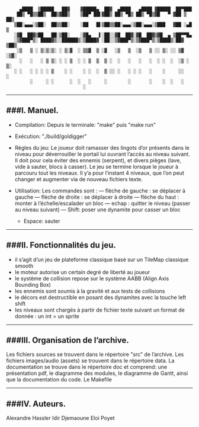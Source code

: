          ▄████  ▒█████   ██▓    ▓█████▄  ██▓  ▄████   ▄████ ▓█████  ██▀███  
        ██▒ ▀█▒▒██▒  ██▒▓██▒    ▒██▀ ██▌▓██▒ ██▒ ▀█▒ ██▒ ▀█▒▓█   ▀ ▓██ ▒ ██▒
       ▒██░▄▄▄░▒██░  ██▒▒██░    ░██   █▌▒██▒▒██░▄▄▄░▒██░▄▄▄░▒███   ▓██ ░▄█ ▒
       ░▓█  ██▓▒██   ██░▒██░    ░▓█▄   ▌░██░░▓█  ██▓░▓█  ██▓▒▓█  ▄ ▒██▀▀█▄  
       ░▒▓███▀▒░ ████▓▒░░██████▒░▒████▓ ░██░░▒▓███▀▒░▒▓███▀▒░▒████▒░██▓ ▒██▒
        ░▒   ▒ ░ ▒░▒░▒░ ░ ▒░▓  ░ ▒▒▓  ▒ ░▓   ░▒   ▒  ░▒   ▒ ░░ ▒░ ░░ ▒▓ ░▒▓░
         ░   ░   ░ ▒ ▒░ ░ ░ ▒  ░ ░ ▒  ▒  ▒ ░  ░   ░   ░   ░  ░ ░  ░  ░▒ ░ ▒░
       ░ ░   ░ ░ ░ ░ ▒    ░ ░    ░ ░  ░  ▒ ░░ ░   ░ ░ ░   ░    ░     ░░   ░ 
             ░     ░ ░      ░  ░   ░     ░        ░       ░    ░  ░   ░     
                                 ░                                          

---
###I. Manuel.
---
- Compilation: Depuis le terminale: "make" puis "make run"

- Exécution: "./build/goldigger"

- Règles du jeu: Le joueur doit ramasser des lingots d’or présents dans le niveau pour déverrouiller le portail lui ouvrant l’accès au niveau suivant. 
Il doit pour cela éviter des ennemis (serpent), et divers pièges (lave, vide à sauter, blocs à casser).
Le jeu se termine lorsque le joueur à parcouru tout les niveaux. Il y’a pour l’instant 4 niveaux, que l’on peut changer et augmenter via de nouveau fichiers texte.

- Utilisation:
	Les commandes sont :
	— flèche de gauche : se déplacer à gauche
	— flèche de droite : se déplacer à droite
	— flèche du haut : monter à l’échelle/escalader un bloc
	— echap : quitter le niveau (passer au niveau suivant)
	— Shift: poser une dynamite pour casser un bloc
	- Espace: sauter

---
###II. Fonctionnalités du jeu.
---

- il s’agit d’un jeu de plateforme classique basé sur un TileMap classique smooth
- le moteur autorise un certain degré de liberté au joueur
- le système de collision repose sur le système AABB (Align Axis Bounding Box)
- les ennemis sont soumis à la gravité et aux tests de collisions
- le décors est destructible en posant des dynamites avec la touche left shift
- les niveaux sont chargés à partir de fichier texte suivant un format de donnée : un int = un sprite

---
###III. Organisation de l’archive.
---

Les fichiers sources se trouvent dans le répertoire "src" de l’archive.
Les fichiers images/audio (assets) se trouvent dans le répertoire data.
La documentation se trouve dans le répertoire doc et comprend: une présentation pdf, le diagramme des modules, le diagramme de Gantt, ainsi que la documentation du code.
Le Makefile 

---
###IV. Auteurs.
---
Alexandre Hassler
Idir Djemaoune
Eloi Poyet
